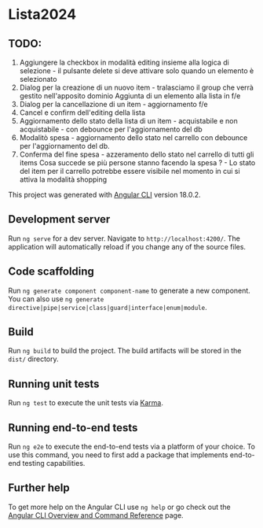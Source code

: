 # Lista2024

## TODO:

1) Aggiungere la checkbox in modalità editing insieme alla logica di selezione - il pulsante delete si deve
attivare solo quando un elemento è selezionato
2) Dialog per la creazione di un nuovo item - tralasciamo il group che verrà gestito nell'apposito dominio
Aggiunta di un elemento alla lista in f/e 
3) Dialog per la cancellazione di un item - aggiornamento f/e
4) Cancel e confirm dell'editing della lista
5) Aggiornamento dello stato della lista di un item - acquistabile e non acquistabile - con debounce
per l'aggiornamento del db
6) Modalitò spesa - aggiornamento dello stato nel carrello con debounce per l'aggiornamento del db.
7) Conferma del fine spesa - azzeramento dello stato nel carrello di tutti gli items 
Cosa succede se più persone stanno facendo la spesa ? - Lo stato del item per il carrello potrebbe essere
visibile nel momento in cui si attiva la modalità shopping 

This project was generated with [Angular CLI](https://github.com/angular/angular-cli) version 18.0.2.

## Development server

Run `ng serve` for a dev server. Navigate to `http://localhost:4200/`. The application will automatically reload if you change any of the source files.

## Code scaffolding

Run `ng generate component component-name` to generate a new component. You can also use `ng generate directive|pipe|service|class|guard|interface|enum|module`.

## Build

Run `ng build` to build the project. The build artifacts will be stored in the `dist/` directory.

## Running unit tests

Run `ng test` to execute the unit tests via [Karma](https://karma-runner.github.io).

## Running end-to-end tests

Run `ng e2e` to execute the end-to-end tests via a platform of your choice. To use this command, you need to first add a package that implements end-to-end testing capabilities.

## Further help

To get more help on the Angular CLI use `ng help` or go check out the [Angular CLI Overview and Command Reference](https://angular.dev/tools/cli) page.
